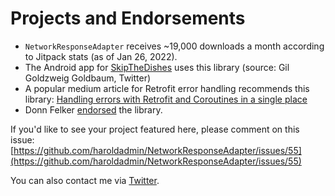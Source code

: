 # Projects and Endorsements

- `NetworkResponseAdapter` receives ~19,000 downloads a month according to Jitpack stats (as of Jan 26, 2022).
- The Android app for [SkipTheDishes](https://www.skipthedishes.com/) uses this library (source: Gil Goldzweig Goldbaum, Twitter)
- A popular medium article for Retrofit error handling recommends this library: [Handling errors with Retrofit and Coroutines in a single place](https://medium.com/@douglas.iacovelli/how-to-handle-errors-with-retrofit-and-coroutines-33e7492a912)
- Donn Felker [endorsed](https://twitter.com/donnfelker/status/1471182521354305543) the library.

If you'd like to see your project featured here, please comment on this issue:
[https://github.com/haroldadmin/NetworkResponseAdapter/issues/55](https://github.com/haroldadmin/NetworkResponseAdapter/issues/55)

You can also contact me via [Twitter](https://twitter.com/haroldadmin).
